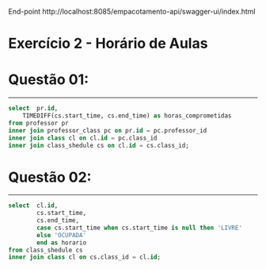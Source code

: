 End-point http://localhost:8085/empacotamento-api/swagger-ui/index.html

# Exercício 2 - Horário de Aulas

# Questão 01:
------------
``` sql
select 	pr.id,
	TIMEDIFF(cs.start_time, cs.end_time) as horas_comprometidas
from professor pr
inner join professor_class pc on pr.id = pc.professor_id
inner join class cl on cl.id = pc.class_id
inner join class_shedule cs on cl.id = cs.class_id;
```
# Questão 02:
------------
``` sql
select 	cl.id,
		cs.start_time,
		cs.end_time,
		case cs.start_time when cs.start_time is null then 'LIVRE'
		else 'OCUPADA'
		end as horario
from class_shedule cs
inner join class cl on cs.class_id = cl.id;
```
